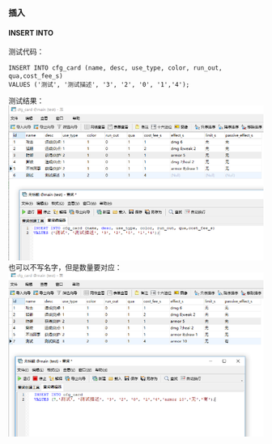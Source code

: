 ### 插入
#### INSERT INTO
测试代码：  

	INSERT INTO cfg_card (name, desc, use_type, color, run_out, qua,cost_fee_s)
	VALUES ('测试', '测试描述', '3', '2', '0', '1','4');
测试结果：  
![](pic/1.png)  
也可以不写名字，但是数量要对应：  
![](pic/2.png) 